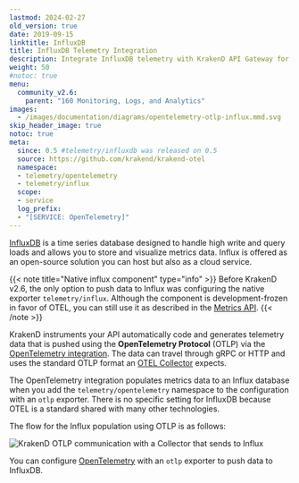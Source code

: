 ```yaml
---
lastmod: 2024-02-27
old_version: true
date: 2019-09-15
linktitle: InfluxDB
title: InfluxDB Telemetry Integration
description: Integrate InfluxDB telemetry with KrakenD API Gateway for efficient data collection, storage, and visualization of API performance metrics
weight: 50
#notoc: true
menu:
  community_v2.6:
    parent: "160 Monitoring, Logs, and Analytics"
images:
  - /images/documentation/diagrams/opentelemetry-otlp-influx.mmd.svg
skip_header_image: true
notoc: true
meta:
  since: 0.5 #telemetry/influxdb was released on 0.5
  source: https://github.com/krakend/krakend-otel
  namespace:
  - telemetry/opentelemetry
  - telemetry/influx
  scope:
  - service
  log_prefix:
  - "[SERVICE: OpenTelemetry]"
---
```

[InfluxDB](https://www.influxdata.com/) is a time series database designed to handle high write and query loads and allows you to store and visualize metrics data. Influx is offered as an open-source solution you can host but also as a cloud service.

{{< note title="Native influx component" type="info" >}}
Before KrakenD v2.6, the only option to push data to Influx was configuring the native exporter `telemetry/influx`. Although the component is development-frozen in favor of OTEL, you can still use it as described in the [Metrics API](/docs/v2.6/telemetry/extended-metrics/).
{{< /note >}}

KrakenD instruments your API automatically code and generates telemetry data that is pushed using the **OpenTelemetry Protocol** (OTLP) via the [OpenTelemetry integration](/docs/v2.6/telemetry/opentelemetry/). The data can travel through gRPC or HTTP and uses the standard OTLP format an [OTEL Collector](https://opentelemetry.io/docs/collector/) expects.

The OpenTelemetry integration populates metrics data to an Influx database when you add the `telemetry/opentelemetry` namespace to the configuration with an `otlp` exporter. There is no specific setting for InfluxDB because OTEL is a standard shared with many other technologies.

The flow for the Influx population using OTLP is as follows:

![KrakenD OTLP communication with a Collector that sends to Influx](/images/documentation/diagrams/opentelemetry-otlp-influx.mmd.svg)

You can configure [OpenTelemetry](/docs/v2.6/telemetry/opentelemetry/) with an `otlp` exporter to push data to InfluxDB.